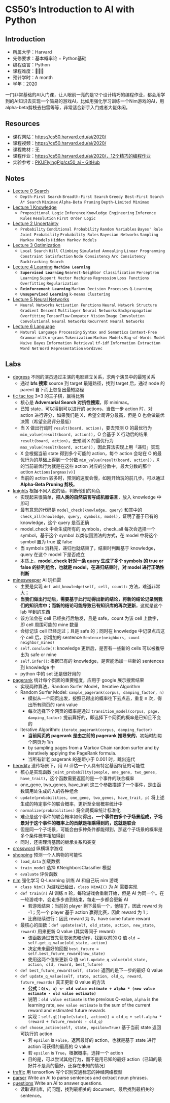 # CS50’s Introduction to AI with Python

## Introduction

- 所属大学：Harvard
- 先修要求：基本概率论 + Python基础
- 编程语言：Python
- 课程难度：🌟🌟🌟
- 预计学时：A month
- 学年：2020

一门非常基础的AI入门课，让人眼前一亮的是12个设计精巧的编程作业，都会用学到的AI知识去实现一个简易的游戏AI，比如用强化学习训练一个Nim游戏的AI，用alpha-beta剪枝去扫雷等等，非常适合新手入门或者大佬休闲。

## Resources

- 课程网站：https://cs50.harvard.edu/ai/2020/
- 课程视频：https://cs50.harvard.edu/ai/2020/
- 课程教材：无
- 课程作业：https://cs50.harvard.edu/ai/2020/，12个精巧的编程作业
- 实验参考：[PKUFlyingPig/cs50_ai - GitHub](https://github.com/PKUFlyingPig/cs50_ai)

## Notes

- [Lecture 0 Search](./Lecture-0-Search/)
    - `Depth-First Search`  `Breadth-First Search`  `Greedy Best-First Search`  `A* Search`  `Minimax`  `Alpha-Beta Pruning`  `Depth-Limited Minimax`
- [Lecture 1 Knowledge](./Lecture-2-Knowledge/)
    - `Propositional Logic`  `Inference`  `Knowledge Engineering`  `Inference Rules`  `Resolution`  `First Order Logic`
- [Lecture 2 Uncertainty](./Lecture-2-Uncertainty/)
    - `Probability`  `Conditional Probability`  `Random Variables`  `Bayes' Rule`  `Joint Probability`  `Probability Rules`  `Bayesian Networks`  `Sampling`  `Markov Models`  `Hidden Markov Models`
- [Lecture 3 Optimization](./Lecture-3-Optimization/)
    - `Local Search`  `Hill Climbing`  `Simulated Annealing`  `Linear Programming`  `Constraint Satisfaction`  `Node Consistency`  `Arc Consistency`  `Backtracking Search`
- [Lecture 4 Learning](./Lecture-4-Learning/)  **`Machine Learning`**
    - **`Supervised Learning`**  `Nearest-Neighbor Classification`  `Perceptron Learning`  `Support Vector Machines`  `Regression`  `Loss Functions`  `Overfitting`  `Regularization`  
    - **`Reinforcement Learning`**  `Markov Decision Processes`  `Q-Learning`  
    - **`Unsupervised Learning`**  `k-means Clustering`
- [Lecture 5 Neural Networks](./Lecture-5-Neural-Networks/)
    - `Neural Networks`  `Activation Functions`  `Neural Network Structure`  `Gradient Descent`  `Multilayer Neural Networks`  `Backpropagation`  `Overfitting`  `TensorFlow`  `Computer Vision`  `Image Convolution`  `Convolutional Neural Networks`  `Recurrent Neural Networks`
- [Lecture 6 Language](./Lecture-6-Language/)
    - `Natural Language Processing`  `Syntax and Semantics`  `Context-Free Grammar`  `nltk`  `n-grams`  `Tokenization`  `Markov Models`  `Bag-of-Words Model`  `Naive Bayes`  `Information Retrieval`  `tf-idf`  `Information Extraction`  `Word Net`  `Word Representation`  `word2vec`

## Labs

- [degress](./Lecture-0-Search/degrees/) 不同的演员通过主演的电影建立关系，求两个演员中的最短关系
    - 通过 **bfs 搜索** source 到 target 最短路径，找到 target 后，通过 node 的 parent 自下而上恢复出最短路径
- [tic tac toe](./Lecture-0-Search/tictactoe/) 3*3 的三子棋，赢得比赛
    - 核心是 **Adversarial Search 对抗性搜索**，即 minimax。
    - 已知 state，可以得到可以进行的 actions，当做一步 action 时，对 action 进行评分，如果我们是 X，希望全局评分最高，但是 O 也会做最优决策（希望全局评分最低）
    - 当 X 做出行动时 `result(board, action)`，要去预测 O 的最优行为 `min_value(result(board, action))`，O 会基于 X 行动后的结果 `result(board, action)`，去预测 X 的最优行为 `max_value(result(board, action))`，因此算法实现上用「递归」实现
    - X 会根据当前 state 得到多个可能的 action，每个 action 会站在 O 的最优行为的基础上得到一个分数 `min_value(result(board, action))`，X 的当前最优行为就是在这些 action 对应的分数中，最大分数的那个 action `Actions[argmax(v)]`
    - 当前的 action 较多时，预测的速度会慢，如刚开始玩的前几步。可以通过 **Alpha-Beta Pruning 剪枝**。
- [knights](./Lecture-1-Knowledge/knights/) 根据不同人说的话，判断他们的角色
    - 实现起来很简单，**把人类的自然语言写成机器语言**，放入 knowledge 中即可
    - 最有意思的代码是 `model_check(knowledge, query)` 和其中的 `check_all(knowledge, query, symbols, model)`，证明了基于已有的 knowledge，这个 query 是否正确
    - model_check 中会生成所有的 symbols，check_all 每次会选择一个 symbol，基于这个 symbol 以类似回溯法的方式，在 model 中将这个 symbol 置为 true 或 false
    - 当 symbols 消耗完，递归也就结束了，结束时判断基于 knowledge，query 在这个 model 下是否成立
    - 本质上，**model_check 针对一条 query 生成了多个 symbols 的 true or false 的排列组合，也就是 model，在递归结束时，对 model 进行正确性判断**
- [minesweeper](./Lecture-1-Knowledge/minesweeper/) AI 玩扫雷
    - 主要是实现 `def add_knowledge(self, cell, count):` 方法，难道非常大；
    - **当我们做出行动后，需要基于此行动得出新的结论，将新的结论记录到我们的知识库中；而新的结论可能导致已有知识库的再次更新**，这就是这个 lab 学到的东西
    - 该方法会在 cell 已经执行后触发，且是 safe，count 为该 cell 上数字，即 cell 周围可能的 mine 数量
    - 会标记该 cell 已经走过；且是 safe 的；同时在 knowledge 中记录点击这个 cell 后，新增加的 sentence `Sentence(neighbors, count - neighbor_mines)`
    - `self.conclude()`: knowledge 更新后，是否有一些新的 cells 可以被推导出为 safe or mine
    - `self.infer()`: 根据已有的 knowledge，是否能添加一些新的 sentences 到 knowledge 中
    - python 中的 set 还是很好用的
- [pagerank](./Lecture-2-Uncertainty/pagerank/) 统计每个页面的重要程度，应用于 google 展示搜索结果
    - 实现两种算法，Random Surfer Model，Iterative Algorithm
    - Random Surfer Model: `sample_pagerank(corpus, damping_factor, n)`
        - 模拟从一个网页出发，按照已得出的概率往下去点击，重复 n 次，得出所有网页的 rank value
        - 每次选择下个网页的概率是通过 `transition_model(corpus, page, damping_factor)` 提前算好的，即选择下个网页的概率是已知且不变的
    - Iterative Algorithm: `iterate_pagerank(corpus, damping_factor)`
        - **当前网页的 pagerank 是由之前的 pagerank 推导来的**，初始时刻每个网页为 1/n
        - by sampling pages from a Markov Chain random surfer and by iteratively applying the PageRank formula.
        - 当所有新老 pagerank 的差距小于 0.001 时，跳出迭代
- [heredity](./Lecture-2-Uncertainty/heredity/) 遗传场景下，用 AI 评估一个人具有特定基因特征的可能性
    - 核心是实现函数 `joint_probability(people, one_gene, two_genes, have_trait)`，这个函数需要返回的是一个事件的联合概率
    - one_gene, two_genes, have_trait 这三个参数描述了一个事件，是由函数调用处生成的人的各种组合
    - `update(probabilities, one_gene, two_genes, have_trait, p)` 将上述生成的特定事件的联合概率，更新至全局概率统计中
    - `normalize(probabilities)` 将全局概率统计标准化
    - 难点是这个事件的联合概率如何得出，**一个事件由多个子场景组成，子场景对于这个事件的概率上的贡献是相乘得到的，这就是联合**
    - 但是同一个子场景，可能会由多种条件都能得到，那这个子场景的概率是多个条件概率相加得到
    - 同时，还需理清基因的继承关系和突变
- [crossword](./Lecture-3-Optimization/crossword/) 纵横填字游戏
- [shopping](./Lecture-4-Learning/shopping/) 预测一个人购物的可能性
    - `load_data` 加载数据
    - `train_model` 选择 KNeighborsClassifier 模型
    - `evaluate` 评价函数
- [nim](./Lecture-4-Learning/nim/) 强化学习 Q-Learning 训练 AI 和自己玩 nim 游戏
    - `class Nim()` 为游戏已给出，`class NimAI()` 为 AI 需要实现
    - `def train(n)` AI 训练 n 轮，每轮游戏会重新开始，但是 AI 为同一个。在一轮游戏中，会走多步直到结束，每走一步都会更新 AI
        - 若游戏结束：当前的 player 剩下最后一个，他输了，因此 reward 为 -1；另一个 player 基于 action 赢得比赛，因此 reward 为 1；
        - 比赛继续进行：因此 reward 为 0，have some future reward
    - 最核心的函数：`def update(self, old_state, action, new_state, reward)` 用来更新 Q value (其实等同于 reward)
        - 该函数通过首先获取状态和动作，找到以前的 Q 值 `old = self.get_q_value(old_state, action)`
        - 决定未来最好的回报 `best_future = self.best_future_reward(new_state)`
        - 使用这两个值来更新 Q 值 `self.update_q_value(old_state, action, old, reward, best_future)`
    - `def best_future_reward(self, state)` 返回的是下一步的最好 Q value
    - `def update_q_value(self, state, action, old_q, reward, future_rewards)`  真正更新 Q value 的方法
        - **公式：`Q(s, a) <- old value estimate + alpha * (new value estimate - old value estimate)`**
        - 说明：`old value estimate` is the previous Q-value, `alpha` is the learning rate, `new value estimate` is the sum of the current reward and estimated future rewards
        - 实现：`self.q[(tuple(state), action)] = old_q + self.alpha * (reward + future_rewards - old_q)`
    - `def choose_action(self, state, epsilon=True)` 基于当前 state 返回可执行的 action
        - 若 `epsilon` is `False`，返回最好的 action，也就是基于 state 进行 action 可获得的最高的 Q value
        - 若 `epsilon` is `True`，根据概率，选择一个 action
        - 目的是，可以尝试其他行为，而不是用已知的最好 action（已知的最好并不是真的最好，还存在未知的情况）
- [traffic](./Lecture-5-Neural-Networks/traffic/) 用 tensorflow 写个识别交通标志的神经网络模型
- [parser](./Lecture-6-Language/parser/) Write an AI to parse sentences and extract noun phrases.
- [questions](./Lecture-6-Language/questions/) Write an AI to answer questions.
    - 读取语料库，问问题，找到最相关的 document，最后找到最相关的 sentence。